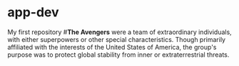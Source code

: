 # app-dev
My first repository
#**The Avengers** were a team of extraordinary individuals, with either superpowers or other special characteristics. Though primarily affiliated with the interests of the United States of America, the group's purpose was to protect global stability from inner or extraterrestrial threats.
